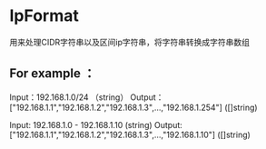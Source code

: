 # IpFormat

用来处理CIDR字符串以及区间ip字符串，将字符串转换成字符串数组
## For example ：
Input：192.168.1.0/24 （string）
Output： ["192.168.1.1","192.168.1.2","192.168.1.3",...,"192.168.1.254"]  ([]string)

Input: 192.168.1.0 - 192.168.1.10 (string)
Output: ["192.168.1.1","192.168.1.2","192.168.1.3",...,"192.168.1.10"]  ([]string)
